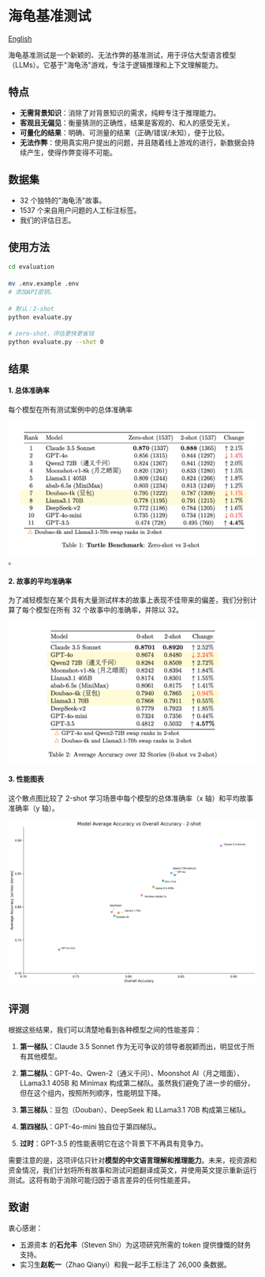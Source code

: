 # 海龟基准测试

[English](./README.md)

海龟基准测试是一个新颖的、无法作弊的基准测试，用于评估大型语言模型（LLMs）。它基于"海龟汤"游戏，专注于逻辑推理和上下文理解能力。

## 特点

- **无需背景知识**：消除了对背景知识的需求，纯粹专注于推理能力。
- **客观且无偏见**：衡量猜测的正确性，结果是客观的、和人的感受无关。
- **可量化的结果**：明确、可测量的结果（正确/错误/未知），便于比较。
- **无法作弊**：使用真实用户提出的问题，并且随着线上游戏的进行，新数据会持续产生，使得作弊变得不可能。

## 数据集

- 32 个独特的"海龟汤"故事。
- 1537 个来自用户问题的人工标注标签。
- 我们的评估日志。

## 使用方法

```bash
cd evaluation

mv .env.example .env
# 添加API密钥。

# 默认：2-shot
python evaluate.py

# zero-shot，评估更快更省钱
python evaluate.py --shot 0
```

## 结果

#### 1. 总体准确率

每个模型在所有测试案例中的总体准确率

![总体基准测试结果](/evaluation/imgs/Turtle-Benchmark-result.png)
。

#### 2. 故事的平均准确率

为了减轻模型在某个具有大量测试样本的故事上表现不佳带来的偏差，我们分别计算了每个模型在所有 32 个故事中的准确率，并除以 32。

![32个故事的结果](/evaluation/imgs/Turtle-Benchmark-over-32stories.png)

#### 3. 性能图表

这个散点图比较了 2-shot 学习场景中每个模型的总体准确率（x 轴）和平均故事准确率（y 轴）。

![2-Shot学习性能](/evaluation/imgs/average_model_accuracy_over_stories_2-shot.png)

## 评测

根据这些结果，我们可以清楚地看到各种模型之间的性能差异：

1. **第一梯队**：Claude 3.5 Sonnet 作为无可争议的领导者脱颖而出，明显优于所有其他模型。

2. **第二梯队**：GPT-4o、Qwen-2（通义千问）、Moonshot AI（月之暗面）、LLama3.1 405B 和 Minimax 构成第二梯队。虽然我们避免了进一步的细分，但在这个组内，按照所列顺序，性能明显下降。

3. **第三梯队**：豆包（Douban）、DeepSeek 和 LLama3.1 70B 构成第三梯队。

4. **第四梯队**：GPT-4o-mini 独自位于第四梯队。

5. **过时**：GPT-3.5 的性能表明它在这个背景下不再具有竞争力。

需要注意的是，这项评估只针对**模型的中文语言理解和推理能力**。未来，视资源和资金情况，我们计划将所有故事和测试问题翻译成英文，并使用英文提示重新运行测试。这将有助于消除可能归因于语言差异的任何性能差异。

## 致谢

衷心感谢：

- 五源资本 的**石允丰**（Steven Shi）为这项研究所需的 token 提供慷慨的财务支持。
- 实习生**赵乾一**（Zhao Qianyi）和我一起手工标注了 26,000 条数据。
